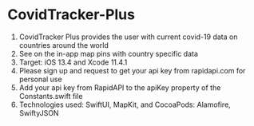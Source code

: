 # CovidTracker-Plus
1. CovidTracker Plus provides the user with current covid-19 data on countries around the world
2. See on the in-app map pins with country specific data
3. Target: iOS 13.4 and Xcode 11.4.1
4. Please sign up and request to get your api key from rapidapi.com for personal use
5. Add your api key from RapidAPI to the apiKey property of the Constants.swift file
6. Technologies used: SwiftUI, MapKit, and CocoaPods: Alamofire, SwiftyJSON
